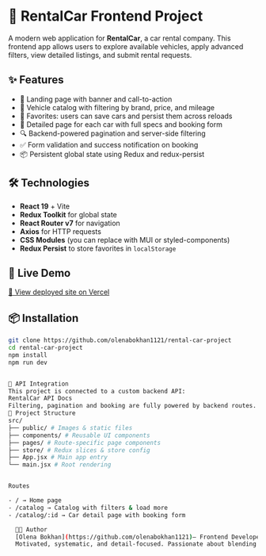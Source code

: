 # 🚗 RentalCar Frontend Project

A modern web application for **RentalCar**, a car rental company. This frontend app allows users to explore available vehicles, apply advanced filters, view detailed listings, and submit rental requests.

## ✨ Features

- 📍 Landing page with banner and call-to-action
- 📂 Vehicle catalog with filtering by brand, price, and mileage
- 🧡 Favorites: users can save cars and persist them across reloads
- 📄 Detailed page for each car with full specs and booking form
- 🔍 Backend-powered pagination and server-side filtering
- ✅ Form validation and success notification on booking
- 📦 Persistent global state using Redux and redux-persist

## 🛠 Technologies

- **React 19** + Vite
- **Redux Toolkit** for global state
- **React Router v7** for navigation
- **Axios** for HTTP requests
- **CSS Modules** (you can replace with MUI or styled-components)
- **Redux Persist** to store favorites in `localStorage`

## 🔗 Live Demo

[🔗 View deployed site on Vercel](https://rental-car-project-n3u3.vercel.app/)

## 📦 Installation

```bash
git clone https://github.com/olenabokhan1121/rental-car-project
cd rental-car-project
npm install
npm run dev


🔐 API Integration
This project is connected to a custom backend API:
RentalCar API Docs
Filtering, pagination and booking are fully powered by backend routes.
📁 Project Structure
src/
├── public/ # Images & static files
├── components/ # Reusable UI components
├── pages/ # Route-specific page components
├── store/ # Redux slices & store config
├── App.jsx # Main app entry
└── main.jsx # Root rendering


Routes

- / → Home page
- /catalog → Catalog with filters & load more
- /catalog/:id → Car detail page with booking form

  👩‍💻 Author
  [Olena Bokhan](https://github.com/olenabokhan1121)— Frontend Developer
  Motivated, systematic, and detail-focused. Passionate about blending functional architecture with elegant design.

```

